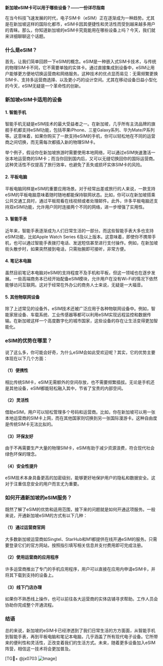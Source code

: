 **新加坡eSIM卡可以用于哪些设备？——一份详尽指南**

在当今科技飞速发展的时代，电子SIM卡（eSIM）正在逐渐成为一种趋势。尤其是在新加坡这样的国际化都市，eSIM卡因其便捷性和灵活性而受到越来越多用户的青睐。那么，你知道新加坡的eSIM卡究竟能用在哪些设备上吗？今天，我们就来详细聊聊这个话题。

### 什么是eSIM？

首先，让我们简单回顾一下eSIM的概念。eSIM是一种嵌入式SIM卡技术，与传统的物理SIM卡不同，它不需要单独的实体卡。通过直接集成到设备中，eSIM让用户能够更方便地切换运营商和网络服务。这种技术的优点显而易见：无需频繁更换SIM卡、支持多运营商选择、以及更小巧的设计空间。尤其在移动设备日益小型化的今天，eSIM无疑是一个革命性的创新。

### 新加坡eSIM卡适用的设备

#### 1. **智能手机**
智能手机无疑是eSIM技术的最大受益者之一。在新加坡，几乎所有主流品牌的旗舰手机都支持eSIM功能，包括苹果iPhone、三星Galaxy系列、华为Mate/P系列等。这意味着，如果你购买了一款支持eSIM的手机，你可以轻松地在不同的运营商之间切换，而无需每次都插入新的物理SIM卡。

举个例子，假设你在新加坡旅游时需要使用本地网络，可以通过eSIM快速激活一张本地运营商的SIM卡；而当你回到国内后，又可以无缝切换回你的国际运营商。这种灵活性不仅提高了旅行效率，也避免了丢失或损坏实体SIM卡的风险。

#### 2. **平板电脑**
平板电脑同样是eSIM的重要应用场景。对于经常出差或旅行的人来说，一款支持eSIM的平板电脑意味着随时随地都能保持联网状态。比如，你可以在新加坡搭乘公共交通工具时，通过平板观看在线视频或者处理邮件。此外，许多平板电脑还支持双eSIM功能，允许用户同时连接两个不同的网络，进一步增强了实用性。

#### 3. **智能手表**
近年来，智能手表逐渐成为人们日常生活的一部分。而这些智能手表大多也支持eSIM功能，比如Apple Watch Series 6及以上版本。这意味着，即使你不携带手机，也可以通过智能手表拨打电话、发送短信甚至进行支付操作。例如，在新加坡街头散步时，如果突然接到电话，只需抬腕即可接听，非常方便。

#### 4. **笔记本电脑**
虽然目前笔记本电脑对eSIM的支持程度不及手机和平板，但这一领域也在逐步发展。一些高端商务本已经开始配备eSIM模块，允许用户在没有Wi-Fi的情况下依然能够访问互联网。这对于经常在外办公的商务人士来说，无疑是一大福音。

#### 5. **其他物联网设备**
除了上述常见的设备外，eSIM技术还被广泛应用于各种物联网设备中。例如，智能家居设备、车载系统、工业传感器等都可以利用eSIM实现远程监控和数据传输。在新加坡这样一个高度数字化的城市国家，这些设备的存在让生活变得更加智能化。

### eSIM的优势在哪里？

说了这么多，你可能会好奇，为什么eSIM会如此受欢迎呢？其实，它的优势主要体现在以下几个方面：

#### （1）便携性
相比传统SIM卡，eSIM无需额外的空间存放，也不需要频繁插拔。无论是手机还是其他设备，eSIM都能轻松融入其中，节省了宝贵的内部空间。

#### （2）灵活性
借助eSIM，用户可以轻松管理多个号码和运营商。比如，你在新加坡可以用一张本地运营商的SIM卡上网，而在其他国家则切换到另一张国际漫游卡。这种自由度是传统SIM卡无法比拟的。

#### （3）环保友好
由于不再需要生产大量的物理SIM卡，eSIM有助于减少资源浪费，符合现代社会绿色环保的理念。

#### （4）安全性提升
eSIM技术本身具备更高的加密级别，能够更好地保护用户的隐私和数据安全。这对于注重信息安全的用户而言尤为重要。

### 如何开通新加坡的eSIM服务？

既然了解了eSIM的优势和适用范围，接下来的问题就是如何开通这项服务。一般来说，开通新加坡eSIM的方式有以下几种：

#### （1）通过运营商官网
大多数新加坡运营商如Singtel、StarHub和M1都提供在线开通eSIM的服务。只需要登录它们的官方网站，按照指引填写相关信息并支付费用即可完成注册。

#### （2）使用运营商的应用程序
许多运营商推出了专门的手机应用程序，用户可以直接在应用内申请eSIM卡，并将其下载到支持的设备上。

#### （3）线下门店办理
如果你不熟悉线上操作，也可以前往各大运营商的实体店铺寻求帮助。工作人员会协助你完成整个开通流程。

### 结语

总的来说，新加坡的eSIM卡已经渗透到了我们日常生活的方方面面，从智能手机到智能手表，再到平板电脑和笔记本电脑，几乎涵盖了所有现代电子设备。它所带来的便利性和灵活性，正改变着我们的生活方式。未来，随着更多设备加入eSIM阵营，相信这一技术将会更加普及。

[TG💪+ @jx0703 ![Image](https://github.com/user-attachments/assets/dbca1d08-cadb-493c-b0ec-ad6f7a83f270)]